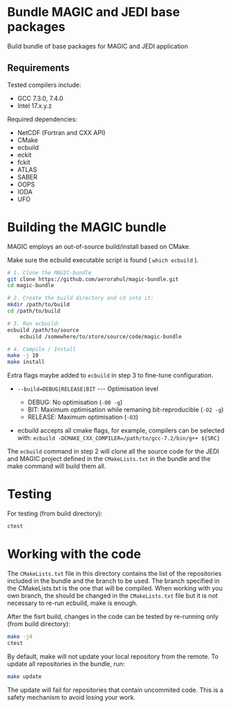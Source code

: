 Bundle MAGIC and JEDI base packages
===================================

Build bundle of base packages for MAGIC and JEDI application

Requirements
------------

Tested compilers include:

- GCC 7.3.0, 7.4.0
- Intel 17.x.y.z

Required dependencies:

- NetCDF (Fortran and CXX API)
- CMake
- ecbuild
- eckit
- fckit
- ATLAS
- SABER
- OOPS
- IODA
- UFO


Building the MAGIC bundle
=========================

MAGIC employs an out-of-source build/install based on CMake.

Make sure the ecbuild executable script is found ( `which ecbuild` ).

```bash
# 1. Clone the MAGIC-bundle 
git clone https://github.com/aerorahul/magic-bundle.git
cd magic-bundle

# 2. Create the build directory and cd into it:
mkdir /path/to/build
cd /path/to/build

# 3. Run ecbuild:
ecbuild /path/to/source
    ecbuild /somewhere/to/store/source/code/magic-bundle

# 4. Compile / Install
make -j 10
make install
```

Extra flags maybe added to `ecbuild` in step 3 to fine-tune configuration.

- `--build=DEBUG|RELEASE|BIT` --- Optimisation level
  * DEBUG:   No optimisation (`-O0 -g`)
  * BIT:     Maximum optimisation while remaning bit-reproducible (`-O2 -g`)
  * RELEASE: Maximum optimisation (`-O3`)

- ecbuild accepts all cmake flags, for example, compilers can be selected with:
    `ecbuild -DCMAKE_CXX_COMPILER=/path/to/gcc-7.2/bin/g++ ${SRC}`

The `ecbuild` command in step 2 will clone all the source code for the JEDI and MAGIC project defined in the
`CMakeLists.txt` in the bundle and the make command will build them all.

Testing
=======

For testing (from build directory):

```bash
ctest
```

Working with the code
=====================

The `CMakeLists.txt` file in this directory contains the list of the repositories included
in the bundle and the branch to be used. The branch specified in the CMakeLists.txt is
the one that will be compiled. When working with you own branch, the should be changed in
the `CMakeLists.txt` file but it is not necessary to re-run ecbuild, make is enough.

After the fisrt build, changes in the code can be tested by re-running only
(from build directory):

```bash
make -j4
ctest
```

By default, make will not update your local repository from the remote. To update all repositories
in the bundle, run:

```bash
make update
```

The update will fail for repositories that contain uncommited code. This is a safety mechanism to
avoid losing your work.

